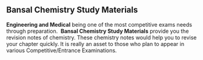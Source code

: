 <h2> Bansal Chemistry Study Materials</h2>

<p><strong>Engineering and Medical</strong> being one of the most competitive exams needs through preparation.&nbsp; <strong>Bansal Chemistry Study Materials</strong> provide you the revision notes of chemistry. These chemistry notes would help you to revise your chapter quickly. It is really an asset to those who plan to appear in various Competitive/Entrance Examinations.</p>
